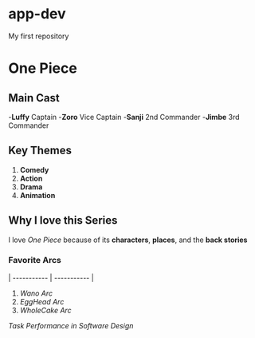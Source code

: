 # app-dev
My first repository
# One Piece

## Main Cast

-**Luffy** Captain
-**Zoro** Vice Captain
-**Sanji** 2nd Commander
-**Jimbe** 3rd Commander

## Key Themes

1. **Comedy**
2. **Action**
3. **Drama**
4. **Animation**

## Why I love this Series

I love *One Piece* because of its **characters**, **places**, and the **back stories**

### Favorite Arcs
| ----------- | ----------- |

1. *Wano Arc*
2. *EggHead Arc*
3. *WholeCake Arc*

*Task Performance in Software Design*
